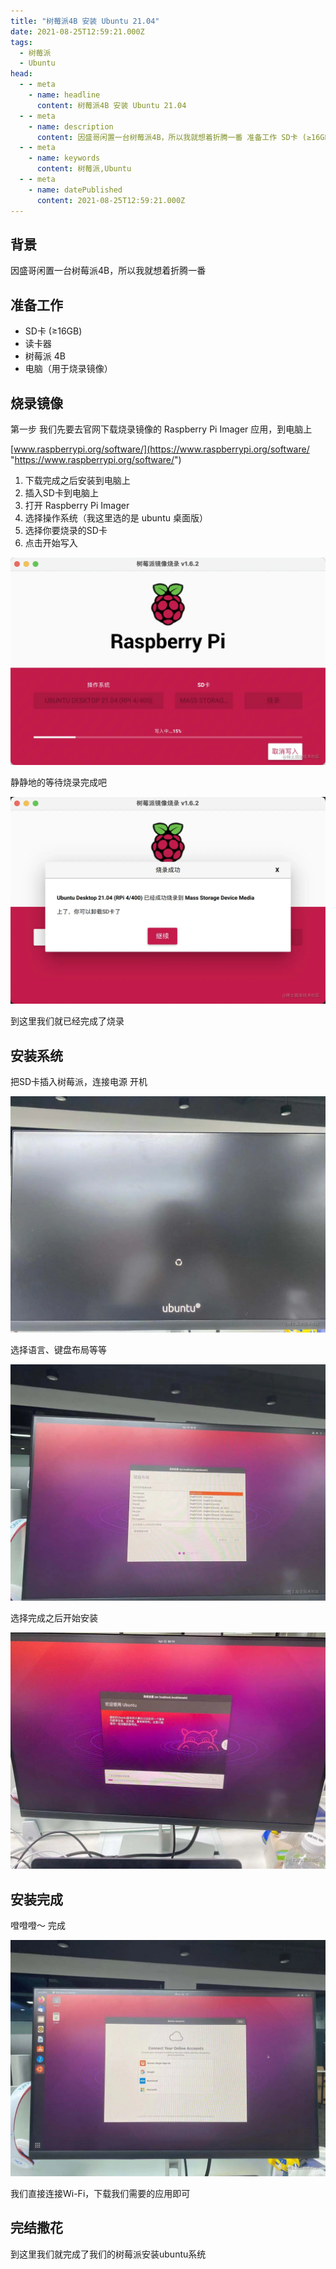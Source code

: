 ```yaml
---
title: "树莓派4B 安装 Ubuntu 21.04"
date: 2021-08-25T12:59:21.000Z
tags: 
  - 树莓派
  - Ubuntu
head:
  - - meta
    - name: headline
      content: 树莓派4B 安装 Ubuntu 21.04
  - - meta
    - name: description
      content: 因盛哥闲置一台树莓派4B，所以我就想着折腾一番 准备工作 SD卡 (≥16GB) 读卡器 树莓派 4B 电脑（用于烧录镜像） 烧录镜像 第一步 我们先要去官网下载烧录镜像的 Raspberry
  - - meta
    - name: keywords
      content: 树莓派,Ubuntu
  - - meta
    - name: datePublished
      content: 2021-08-25T12:59:21.000Z
---
```


背景
--

因盛哥闲置一台树莓派4B，所以我就想着折腾一番

准备工作
----

*   SD卡 (≥16GB)
*   读卡器
*   树莓派 4B
*   电脑（用于烧录镜像）

烧录镜像
----

第一步 我们先要去官网下载烧录镜像的 Raspberry Pi Imager 应用，到电脑上

[www.raspberrypi.org/software/](https://www.raspberrypi.org/software/ "https://www.raspberrypi.org/software/")

1.  下载完成之后安装到电脑上
2.  插入SD卡到电脑上
3.  打开 Raspberry Pi Imager
4.  选择操作系统（我这里选的是 ubuntu 桌面版）
5.  选择你要烧录的SD卡
6.  点击开始写入

![](./images/29aa5c415ebf4a6ab7f0f6dfab75f89e~tplv-k3u1fbpfcp-zoom-in-crop-mark:1512:0:0:0.webp)

静静地的等待烧录完成吧

![](./images/096471cd39634da8a96bf2a303e35634~tplv-k3u1fbpfcp-zoom-in-crop-mark:1512:0:0:0.webp)

到这里我们就已经完成了烧录

安装系统
----

把SD卡插入树莓派，连接电源 开机

![](./images/53d267873ca440879615247cdb47b8ad~tplv-k3u1fbpfcp-zoom-in-crop-mark:1512:0:0:0.webp)

选择语言、键盘布局等等

![](./images/bed6ac9c04f64e448f86901c3031f2cb~tplv-k3u1fbpfcp-zoom-in-crop-mark:1512:0:0:0.webp)

选择完成之后开始安装

![](./images/2d1c2bf751a348a4a18dfd9ad98725f8~tplv-k3u1fbpfcp-zoom-in-crop-mark:1512:0:0:0.webp)

安装完成
----

噔噔噔～ 完成

![](./images/c21908e5b1ad4b7db1c4c79ab6238455~tplv-k3u1fbpfcp-zoom-in-crop-mark:1512:0:0:0.webp)

我们直接连接Wi-Fi，下载我们需要的应用即可

完结撒花
----

到这里我们就完成了我们的树莓派安装ubuntu系统
